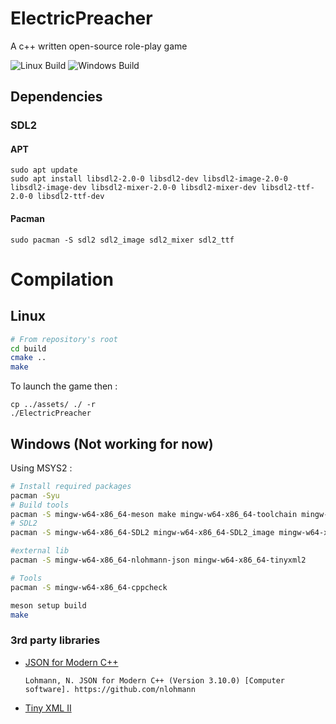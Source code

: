 # ElectricPreacher

A c++ written open-source role-play game

![Linux Build](https://github.com/Minigrim0/ElectricPreacher/actions/workflows/linux_build.yml/badge.svg) 
![Windows Build](https://github.com/Minigrim0/ElectricPreacher/actions/workflows/windows_build.yml/badge.svg)

## Dependencies

### SDL2

#### APT
```
sudo apt update
sudo apt install libsdl2-2.0-0 libsdl2-dev libsdl2-image-2.0-0 libsdl2-image-dev libsdl2-mixer-2.0-0 libsdl2-mixer-dev libsdl2-ttf-2.0-0 libsdl2-ttf-dev
```

#### Pacman
```
sudo pacman -S sdl2 sdl2_image sdl2_mixer sdl2_ttf
```

# Compilation

## Linux

```bash
# From repository's root
cd build
cmake ..
make
```

To launch the game then :
```
cp ../assets/ ./ -r
./ElectricPreacher
```

## Windows (Not working for now)
Using MSYS2 :

```bash
# Install required packages
pacman -Syu
# Build tools
pacman -S mingw-w64-x86_64-meson make mingw-w64-x86_64-toolchain mingw-w64-x86_64-freetype
# SDL2
pacman -S mingw-w64-x86_64-SDL2 mingw-w64-x86_64-SDL2_image mingw-w64-x86_64-SDL2_ttf mingw-w64-x86_64-SDL2_mixer

#external lib
pacman -S mingw-w64-x86_64-nlohmann-json mingw-w64-x86_64-tinyxml2

# Tools
pacman -S mingw-w64-x86_64-cppcheck

meson setup build
make
```

### 3rd party libraries

* [JSON for Modern C++](https://github.com/nlohmann/json)

  `Lohmann, N. JSON for Modern C++ (Version 3.10.0) [Computer software]. https://github.com/nlohmann`

* [Tiny XML II](https://github.com/leethomason/tinyxml2)
